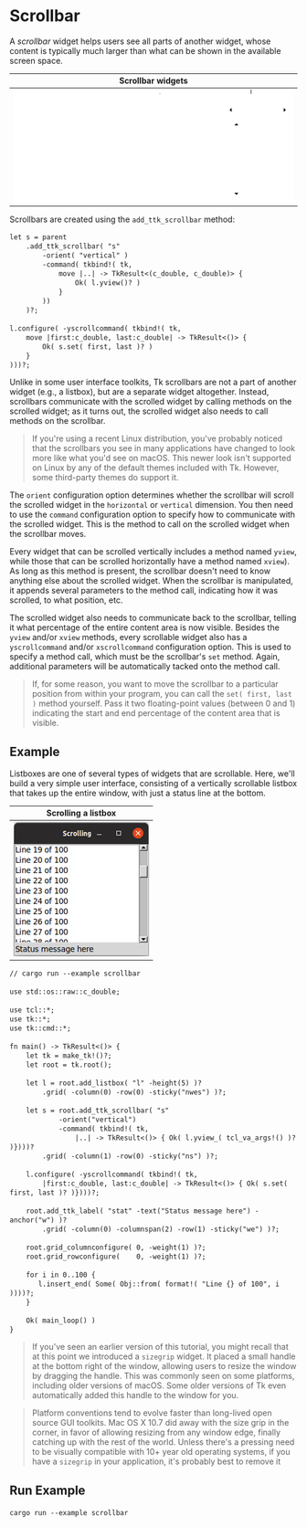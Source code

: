 # Scrollbar

A *scrollbar* widget helps users see all parts of another widget, whose content
is typically much larger than what can be shown in the available screen space.

|                  Scrollbar widgets                  |
| :-------------------------------------------------: |
| ![Scrollbar widgets.](./images/w_scrollbar_all.png) |

Scrollbars are created using the `add_ttk_scrollbar` method:

```rust,no_run
let s = parent
    .add_ttk_scrollbar( "s"
        -orient( "vertical" )
        -command( tkbind!( tk,
            move |..| -> TkResult<(c_double, c_double)> {
                Ok( l.yview()? )
            }
        ))
    )?;

l.configure( -yscrollcommand( tkbind!( tk,
    move |first:c_double, last:c_double| -> TkResult<()> {
        Ok( s.set( first, last )? )
    }
)))?;
```

Unlike in some user interface toolkits, Tk scrollbars are not a part of another
widget (e.g., a listbox), but are a separate widget altogether. Instead,
scrollbars communicate with the scrolled widget by calling methods on the
scrolled widget; as it turns out, the scrolled widget also needs to call methods
on the scrollbar. 

> If you're using a recent Linux distribution, you've probably noticed that the
scrollbars you see in many applications have changed to look more like what
you'd see on macOS. This newer look isn't supported on Linux by any of the
default themes included with Tk. However, some third-party themes do support it.

The `orient` configuration option determines whether the scrollbar will scroll
the scrolled widget in the `horizontal` or `vertical` dimension. You then need
to use the `command` configuration option to specify how to communicate with the
scrolled widget. This is the method to call on the scrolled widget when the
scrollbar moves.

Every widget that can be scrolled vertically includes a method named `yview`,
while those that can be scrolled horizontally have a method named `xview`). As
long as this method is present, the scrollbar doesn't need to know anything else
about the scrolled widget. When the scrollbar is manipulated, it appends several
parameters to the method call, indicating how it was scrolled, to what position,
etc.

The scrolled widget also needs to communicate back to the scrollbar, telling it
what percentage of the entire content area is now visible. Besides the `yview`
and/or `xview` methods, every scrollable widget also has a `yscrollcommand`
and/or `xscrollcommand` configuration option. This is used to specify a method
call, which must be the scrollbar's `set` method. Again, additional parameters
will be automatically tacked onto the method call.

> If, for some reason, you want to move the scrollbar to a particular position
from within your program, you can call the `set( first, last )` method yourself.
Pass it two floating-point values (between 0 and 1) indicating the start and end
percentage of the content area that is visible.

## Example

Listboxes are one of several types of widgets that are scrollable. Here, we'll
build a very simple user interface, consisting of a vertically scrollable
listbox that takes up the entire window, with just a status line at the bottom.

|                Scrolling a listbox                |
| :-----------------------------------------------: |
| ![Scrolling a listbox.](./images/scrollbar_l.png) |

```rust,no_run
// cargo run --example scrollbar

use std::os::raw::c_double;

use tcl::*;
use tk::*;
use tk::cmd::*;

fn main() -> TkResult<()> {
    let tk = make_tk!()?;
    let root = tk.root();

    let l = root.add_listbox( "l" -height(5) )?
        .grid( -column(0) -row(0) -sticky("nwes") )?;

    let s = root.add_ttk_scrollbar( "s"
            -orient("vertical")
            -command( tkbind!( tk,
                |..| -> TkResult<()> { Ok( l.yview_( tcl_va_args!() )? )})))?
        .grid( -column(1) -row(0) -sticky("ns") )?;

    l.configure( -yscrollcommand( tkbind!( tk,
        |first:c_double, last:c_double| -> TkResult<()> { Ok( s.set( first, last )? )})))?;

    root.add_ttk_label( "stat" -text("Status message here") -anchor("w") )?
        .grid( -column(0) -columnspan(2) -row(1) -sticky("we") )?;

    root.grid_columnconfigure( 0, -weight(1) )?;
    root.grid_rowconfigure(    0, -weight(1) )?;

    for i in 0..100 {
       l.insert_end( Some( Obj::from( format!( "Line {} of 100", i ))))?;
    }

    Ok( main_loop() )
}
```

> If you've seen an earlier version of this tutorial, you might recall that at
this point we introduced a `sizegrip` widget. It placed a small handle at the
bottom right of the window, allowing users to resize the window by dragging the
handle. This was commonly seen on some platforms, including older versions of
macOS. Some older versions of Tk even automatically added this handle to the
window for you.

> Platform conventions tend to evolve faster than long-lived open source GUI
toolkits. Mac OS X 10.7 did away with the size grip in the corner, in favor of
allowing resizing from any window edge, finally catching up with the rest of the
world. Unless there's a pressing need to be visually compatible with 10+ year
old operating systems, if you have a `sizegrip` in your application, it's
probably best to remove it

## Run Example

`cargo run --example scrollbar`
